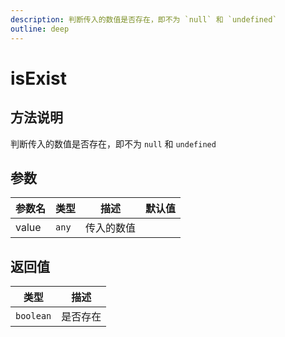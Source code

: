 ```yaml
---
description: 判断传入的数值是否存在，即不为 `null` 和 `undefined`
outline: deep
---
```


# isExist

## 方法说明

判断传入的数值是否存在，即不为 `null` 和 `undefined`

## 参数

| 参数名 | 类型 | 描述 | 默认值 |
| --- | --- | --- | --- |
| value | `any` | 传入的数值 |  |

## 返回值

| 类型 | 描述 |
| --- | --- |
| `boolean` | 是否存在 |
